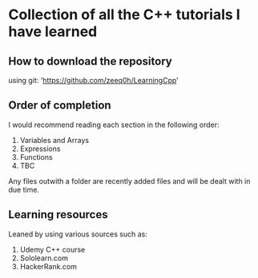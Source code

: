 # Collection of all the C++ tutorials I have learned

## How to download the repository
using git:
'https://github.com/zeeq0h/LearningCpp'

## Order of completion
I would recommend reading each section in the following order:
1. Variables and Arrays
2. Expressions
3. Functions
4. TBC

Any files outwith a folder are recently added files and will be dealt with in due time.

## Learning resources

Leaned by using various sources such as:
1. Udemy C++ course
2. Sololearn.com 
3. HackerRank.com
